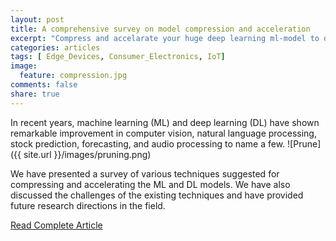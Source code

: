 ```yaml
---
layout: post
title: A comprehensive survey on model compression and acceleration 
excerpt: "Compress and accelarate your huge deep learning ml-model to deploy in resource constraints devices."
categories: articles
tags: [ Edge_Devices, Consumer_Electronics, IoT]
image:
  feature: compression.jpg
comments: false
share: true
---
```


In recent years, machine learning (ML) and deep learning (DL) have shown remarkable improvement in computer vision, natural language processing, stock prediction, forecasting, and audio processing to name a few.
![Prune]({{ site.url }}/images/pruning.png)

We have presented a survey of various techniques suggested for compressing and accelerating the ML and DL models. We have also discussed the challenges of the existing techniques and have provided future research directions in the field.
<div markdown="0"><a href="https://link.springer.com/article/10.1007/s10462-020-09816-7" class="btn">Read Complete Article</a></div>

